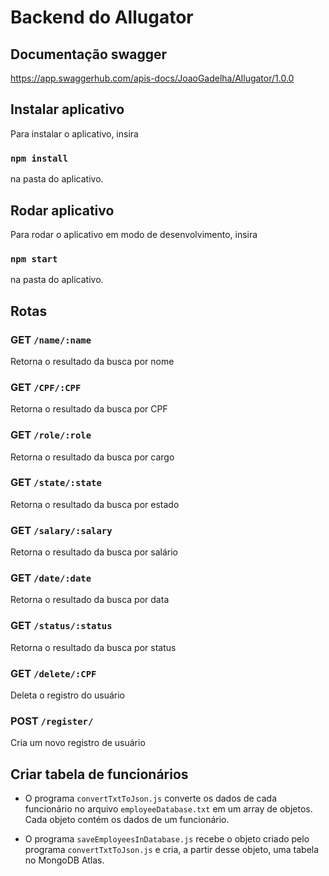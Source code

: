 # Backend do Allugator

## Documentação swagger

https://app.swaggerhub.com/apis-docs/JoaoGadelha/Allugator/1.0.0

## Instalar aplicativo 

Para instalar o aplicativo, insira

### `npm install`

na pasta do aplicativo.

## Rodar aplicativo

Para rodar o aplicativo em modo de desenvolvimento, insira

### `npm start`

na pasta do aplicativo.

## Rotas

### GET `/name/:name`

Retorna o resultado da busca por nome

### GET `/CPF/:CPF`

Retorna o resultado da busca por CPF

### GET `/role/:role`

Retorna o resultado da busca por cargo

### GET `/state/:state`

Retorna o resultado da busca por estado

### GET `/salary/:salary`

Retorna o resultado da busca por salário

### GET `/date/:date`

Retorna o resultado da busca por data

### GET `/status/:status`

Retorna o resultado da busca por status

### GET `/delete/:CPF`

Deleta o registro do usuário

### POST `/register/`

Cria um novo registro de usuário

## Criar tabela de funcionários

- O programa `convertTxtToJson.js` converte os dados de cada funcionário no arquivo `employeeDatabase.txt` em um array de objetos. Cada objeto contém os dados de um funcionário.

- O programa `saveEmployeesInDatabase.js` recebe o objeto criado pelo programa `convertTxtToJson.js` e cria, a partir desse objeto, uma tabela no MongoDB Atlas.
